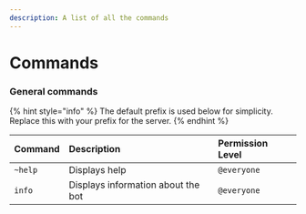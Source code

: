 ```yaml
---
description: A list of all the commands
---
```


# Commands

### General commands

{% hint style="info" %}
The default prefix is used below for simplicity. Replace this with your prefix for the server.
{% endhint %}

| Command | Description | Permission Level |
| :--- | :--- | :--- |
| `~help` | Displays help | `@everyone` |
| `info` | Displays information about the bot | `@everyone` |

